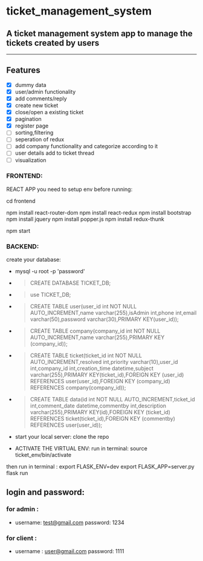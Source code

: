 # ticket_management_system

## A ticket management system app to manage the tickets created by users

---

## Features

- [x] dummy data
- [x] user/admin functionality
- [x] add comments/reply
- [x] create new ticket
- [x] close/open a existing ticket
- [x] pagination
- [x] register page
- [ ] sorting,filtering
- [ ] seperation of redux
- [ ] add company functionality and categorize according to it
- [ ] user details add to ticket thread
- [ ] visualization

### FRONTEND:

REACT APP
you need to setup env before running:

cd frontend

npm install react-router-dom
npm install react-redux
npm install bootstrap
npm install jquery
npm install popper.js
npm install redux-thunk

npm start

### BACKEND:

create your database:

- mysql -u root -p 'password'
- > CREATE DATABASE TICKET_DB;
- > use TICKET_DB;
- > CREATE TABLE user(user_id int NOT NULL AUTO_INCREMENT,name varchar(255),isAdmin int,phone int,email varchar(50),password varchar(30),PRIMARY KEY(user_id));
- > CREATE TABLE company(company_id int NOT NULL AUTO_INCREMENT,name varchar(255),PRIMARY KEY (company_id));
- > CREATE TABLE ticket(ticket_id int NOT NULL AUTO_INCREMENT,resolved int,priority varchar(10),user_id int,company_id int,creation_time datetime,subject varchar(255),PRIMARY KEY(ticket_id),FOREIGN KEY (user_id) REFERENCES user(user_id),FOREIGN KEY (company_id) REFERENCES company(company_id));
- > CREATE TABLE data(id int NOT NULL AUTO_INCREMENT,ticket_id int,comment_date datetime,commentby int,description varchar(255),PRIMARY KEY(id),FOREIGN KEY (ticket_id) REFERENCES ticket(ticket_id),FOREIGN KEY (commentby) REFERENCES user(user_id));

- start your local server:
  clone the repo
- ACTIVATE THE VIRTUAL ENV:
  run in terminal:
  source ticket_env/bin/activate

then
run in terminal :
export FLASK_ENV=dev
export FLASK_APP=server.py
flask run

## login and password:

### for admin :

- username: test@gmail.com password: 1234

### for client :

- username : user@gmail.com password: 1111
